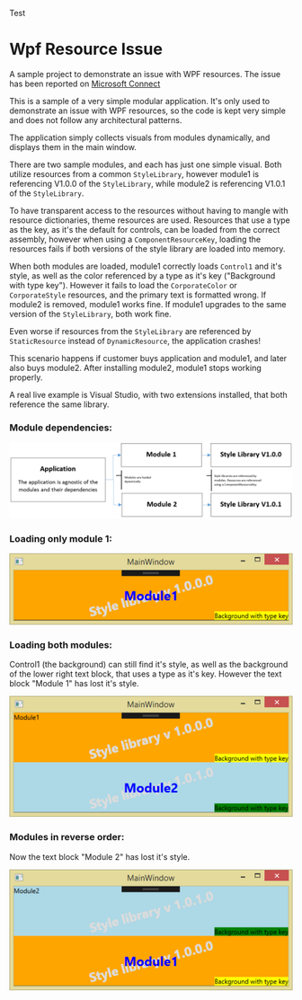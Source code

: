 Test

# Wpf Resource Issue

A sample project to demonstrate an issue with WPF resources. The issue has been reported on [Microsoft Connect](https://connect.microsoft.com/VisualStudio/feedback/details/2993889/wpf-fails-to-load-resources-if-two-versions-of-the-same-assembly-are-loded)

This is a sample of a very simple modular application. 
It's only used to demonstrate an issue with WPF resources, so the code is kept very simple and does not follow any architectural patterns. 

The application simply collects visuals from modules dynamically, and displays them in the main window.

There are two sample modules, and each has just one simple visual. 
Both utilize resources from a common `StyleLibrary`, however module1 is referencing V1.0.0 of the `StyleLibrary`, while module2 is referencing V1.0.1 of the `StyleLibrary`.

To have transparent access to the resources without having to mangle with resource dictionaries, theme resources are used. 
Resources that use a type as the key, as it's the default for controls, can be loaded from the correct assembly, 
however when using a `ComponentResourceKey`, loading the resources fails if both versions of the style library are loaded into memory.

When both modules are loaded, module1 correctly loads `Control1` and it's style, as well as the color referenced by a type as it's key ("Background with type key").
However it fails to load the `CorporateColor` or `CorporateStyle` resources, and the primary text is formatted wrong. 
If module2 is removed, module1 works fine. If module1 upgrades to the same version of the `StyleLibrary`, both work fine.

Even worse if resources from the `StyleLibrary` are referenced by `StaticResource` instead of `DynamicResource`, the application crashes!

This scenario happens if customer buys application and module1, and later also buys module2. 
After installing module2, module1 stops working properly.

A real live example is Visual Studio, with two extensions installed, that both reference the same library.

### Module dependencies:

![sample](https://github.com/tom-englert/WpfResourceIssue/blob/master/sample.png)

### Loading only module 1:

![Module1Only](https://github.com/tom-englert/WpfResourceIssue/blob/master/Module1Only.png)

### Loading both modules:
Control1 (the background) can still find it's style, as well as the background of the lower right text block, that uses a type as it's key.
However the text block "Module 1" has lost it's style.

![Module1Module2](https://github.com/tom-englert/WpfResourceIssue/blob/master/Module1Module2.png)

###  Modules in reverse order:
Now the text block "Module 2" has lost it's style.

![Module2Module1](https://github.com/tom-englert/WpfResourceIssue/blob/master/Module2Module1.png)

